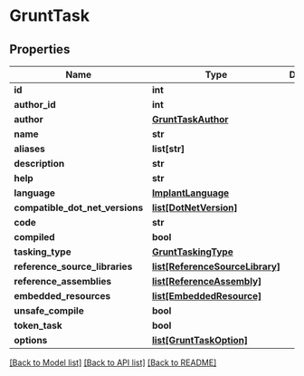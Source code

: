 # GruntTask

## Properties
Name | Type | Description | Notes
------------ | ------------- | ------------- | -------------
**id** | **int** |  | [optional] 
**author_id** | **int** |  | [optional] 
**author** | [**GruntTaskAuthor**](GruntTaskAuthor.md) |  | [optional] 
**name** | **str** |  | 
**aliases** | **list[str]** |  | [optional] 
**description** | **str** |  | [optional] 
**help** | **str** |  | [optional] 
**language** | [**ImplantLanguage**](ImplantLanguage.md) |  | [optional] 
**compatible_dot_net_versions** | [**list[DotNetVersion]**](DotNetVersion.md) |  | [optional] 
**code** | **str** |  | [optional] 
**compiled** | **bool** |  | [optional] 
**tasking_type** | [**GruntTaskingType**](GruntTaskingType.md) |  | [optional] 
**reference_source_libraries** | [**list[ReferenceSourceLibrary]**](ReferenceSourceLibrary.md) |  | [optional] 
**reference_assemblies** | [**list[ReferenceAssembly]**](ReferenceAssembly.md) |  | [optional] 
**embedded_resources** | [**list[EmbeddedResource]**](EmbeddedResource.md) |  | [optional] 
**unsafe_compile** | **bool** |  | [optional] 
**token_task** | **bool** |  | [optional] 
**options** | [**list[GruntTaskOption]**](GruntTaskOption.md) |  | [optional] 

[[Back to Model list]](../README.md#documentation-for-models) [[Back to API list]](../README.md#documentation-for-api-endpoints) [[Back to README]](../README.md)


